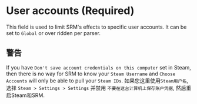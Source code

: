 # User accounts (Required)

This field is used to limit SRM's effects to specific user accounts. It can be set to `Global` or over ridden per parser.

## 警告

If you have `Don't save account credentials on this computer` set in Steam, then there is no way for SRM to know your `Steam Username` and `Choose Accounts` will only be able to pull your `Steam IDs`. 如果您这里使用`Steam用户名`, 选择 `Steam > Settings > Settings` 并禁用 `不要在这台计算机上保存账户凭据`, 然后重启Steam和SRM.
